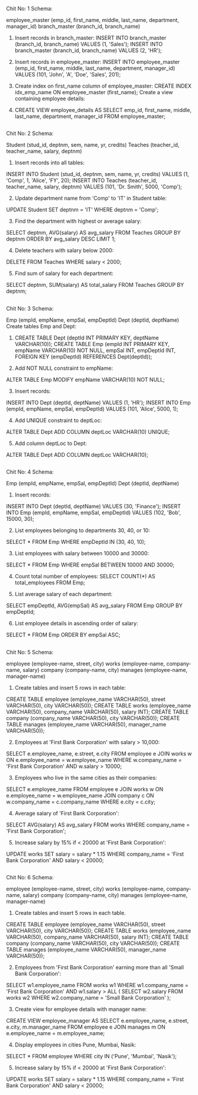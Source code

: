 Chit No: 1
Schema:

employee_master (emp_id, first_name, middle, last_name, department, manager_id)
branch_master (branch_id, branch_name)

1) Insert records in branch_master:
INSERT INTO branch_master (branch_id, branch_name) VALUES (1, 'Sales');
INSERT INTO branch_master (branch_id, branch_name) VALUES (2, 'HR');

2) Insert records in employee_master:
INSERT INTO employee_master (emp_id, first_name, middle, last_name, department, manager_id)
VALUES (101, 'John', 'A', 'Doe', 'Sales', 201);

3) Create index on first_name column of employee_master:
CREATE INDEX idx_emp_name ON employee_master (first_name);
Create a view containing employee details:

4) CREATE VIEW employee_details AS
SELECT emp_id, first_name, middle, last_name, department, manager_id
FROM employee_master;

##

Chit No: 2
Schema:

Student (stud_id, deptnm, sem, name, yr, credits)
Teaches (teacher_id, teacher_name, salary, deptnm)

1) Insert records into all tables:

INSERT INTO Student (stud_id, deptnm, sem, name, yr, credits) VALUES (1, 'Comp', 1, 'Alice', 'FY', 20);
INSERT INTO Teaches (teacher_id, teacher_name, salary, deptnm) VALUES (101, 'Dr. Smith', 5000, 'Comp');

2) Update department name from 'Comp' to 'IT' in Student table:

UPDATE Student SET deptnm = 'IT' WHERE deptnm = 'Comp';

3) Find the department with highest or average salary:

SELECT deptnm, AVG(salary) AS avg_salary FROM Teaches GROUP BY deptnm ORDER BY avg_salary DESC LIMIT 1;

4) Delete teachers with salary below 2000:

DELETE FROM Teaches WHERE salary < 2000;

5) Find sum of salary for each department:

SELECT deptnm, SUM(salary) AS total_salary FROM Teaches GROUP BY deptnm;

##

Chit No: 3
Schema:

Emp (empId, empName, empSal, empDeptId)
Dept (deptId, deptName)
Create tables Emp and Dept:

1) CREATE TABLE Dept (deptId INT PRIMARY KEY, deptName VARCHAR(10));
CREATE TABLE Emp (empId INT PRIMARY KEY, empName VARCHAR(10) NOT NULL, empSal INT, empDeptId INT, 
FOREIGN KEY (empDeptId) REFERENCES Dept(deptId));

2) Add NOT NULL constraint to empName:

ALTER TABLE Emp MODIFY empName VARCHAR(10) NOT NULL;

3) Insert records:

INSERT INTO Dept (deptId, deptName) VALUES (1, 'HR');
INSERT INTO Emp (empId, empName, empSal, empDeptId) VALUES (101, 'Alice', 5000, 1);

4) Add UNIQUE constraint to deptLoc:

ALTER TABLE Dept ADD COLUMN deptLoc VARCHAR(10) UNIQUE;

5) Add column deptLoc to Dept:

ALTER TABLE Dept ADD COLUMN deptLoc VARCHAR(10);

##

Chit No: 4
Schema:

Emp (empId, empName, empSal, empDeptId)
Dept (deptId, deptName)

1) Insert records:

INSERT INTO Dept (deptId, deptName) VALUES (30, 'Finance');
INSERT INTO Emp (empId, empName, empSal, empDeptId) VALUES (102, 'Bob', 15000, 30);

2) List employees belonging to departments 30, 40, or 10:

SELECT * FROM Emp WHERE empDeptId IN (30, 40, 10);

3) List employees with salary between 10000 and 30000:

SELECT * FROM Emp WHERE empSal BETWEEN 10000 AND 30000;

4) Count total number of employees:
SELECT COUNT(*) AS total_employees FROM Emp;

5) List average salary of each department:

SELECT empDeptId, AVG(empSal) AS avg_salary FROM Emp GROUP BY empDeptId;

6) List employee details in ascending order of salary:

SELECT * FROM Emp ORDER BY empSal ASC;

## 

Chit No: 5
Schema:

employee (employee-name, street, city)
works (employee-name, company-name, salary)
company (company-name, city)
manages (employee-name, manager-name)

1) Create tables and insert 5 rows in each table:

CREATE TABLE employee (employee_name VARCHAR(50), street VARCHAR(50), city VARCHAR(50));
CREATE TABLE works (employee_name VARCHAR(50), company_name VARCHAR(50), salary INT);
CREATE TABLE company (company_name VARCHAR(50), city VARCHAR(50));
CREATE TABLE manages (employee_name VARCHAR(50), manager_name VARCHAR(50));

2) Employees at 'First Bank Corporation' with salary > 10,000:

SELECT e.employee_name, e.street, e.city
FROM employee e
JOIN works w ON e.employee_name = w.employee_name
WHERE w.company_name = 'First Bank Corporation' AND w.salary > 10000;

3) Employees who live in the same cities as their companies:

SELECT e.employee_name
FROM employee e
JOIN works w ON e.employee_name = w.employee_name
JOIN company c ON w.company_name = c.company_name
WHERE e.city = c.city;

4) Average salary of 'First Bank Corporation':

SELECT AVG(salary) AS avg_salary
FROM works
WHERE company_name = 'First Bank Corporation';

5) Increase salary by 15% if < 20000 at 'First Bank Corporation':

UPDATE works
SET salary = salary * 1.15
WHERE company_name = 'First Bank Corporation' AND salary < 20000;

##

Chit No: 6
Schema:

employee (employee-name, street, city)
works (employee-name, company-name, salary)
company (company-name, city)
manages (employee-name, manager-name)

1) Create tables and insert 5 rows in each table.

CREATE TABLE employee (employee_name VARCHAR(50), street VARCHAR(50), city VARCHAR(50));
CREATE TABLE works (employee_name VARCHAR(50), company_name VARCHAR(50), salary INT);
CREATE TABLE company (company_name VARCHAR(50), city VARCHAR(50));
CREATE TABLE manages (employee_name VARCHAR(50), manager_name VARCHAR(50));

2) Employees from 'First Bank Corporation' earning more than all 'Small Bank Corporation':

SELECT w1.employee_name
FROM works w1
WHERE w1.company_name = 'First Bank Corporation' AND w1.salary > ALL (
    SELECT w2.salary FROM works w2 WHERE w2.company_name = 'Small Bank Corporation'
);

3) Create view for employee details with manager name:

CREATE VIEW employee_manager AS
SELECT e.employee_name, e.street, e.city, m.manager_name
FROM employee e
JOIN manages m ON e.employee_name = m.employee_name;

4) Display employees in cities Pune, Mumbai, Nasik:

SELECT * FROM employee WHERE city IN ('Pune', 'Mumbai', 'Nasik');

5) Increase salary by 15% if < 20000 at 'First Bank Corporation':

UPDATE works SET salary = salary * 1.15
WHERE company_name = 'First Bank Corporation' AND salary < 20000;
